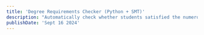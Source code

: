 ```yaml
---
title: 'Degree Requirements Checker (Python + SMT)'
description: "Automatically check whether students satisfied the numerous requirements for a Brown CS major - something industry edtech software could not do. I developed this using the Z3 SMT solver in colloboration with the departement. The tool is able to identify the combination of degree constraints that are violated as well as suggest possible courses satisfying requirements."
publishDate: 'Sept 16 2024'
---
```

